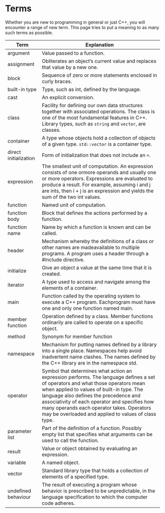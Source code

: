 # Terms

Whether you are new to programming in general or just C++, you will encounter a range of new term. 
This page tries to put a meaning to as many such terms as possible.

|Term| Explanation                                                                                                                                                                                                                                                                                                                                                                 |
|----|-----------------------------------------------------------------------------------------------------------------------------------------------------------------------------------------------------------------------------------------------------------------------------------------------------------------------------------------------------------------------------|
|argument| Value passed to a function.                                                                                                                                                                                                                                                                                                                                                 |
|assignment| Obliterates an object’s current value and replaces that value by a new one.                                                                                                                                                                                                                                                                                                 |
|block| Sequence of zero or more statements enclosed in curly braces.                                                                                                                                                                                                                                                                                                               |
|built-in type| Type, such as int, defined by the language.                                                                                                                                                                                                                                                                                                                                 |
|cast| An explicit conversion.                                                                                                                                                                                                                                                                                                                                                     |
|class| Facility for defining our own data structures together with associated operations. The class is one of the most fundamental features in C++. Library types, such as `string` and `vector`, are classes.                                                                                                                                                                     |
|container| A type whose objects hold a collection of objects of a given type. `std::vector` is a container type.                                                                                                                                                                                                                                                                       |
|direct initialization| Form of initialization that does not include an `=`.                                                                                                                                                                                                                                                                                                                        |
|expression| The smallest unit of computation. An expression consists of one ormore operands and usually one or more operators. Expressions are evaluated to produce a result. For example, assuming i and j are ints, then i + j is an expression and yields the sum of the two int values.                                                                                             |
|function| Named unit of computation.                                                                                                                                                                                                                                                                                                                                                  |
|function body| Block that defines the actions performed by a function.                                                                                                                                                                                                                                                                                                                     |
|function name| Name by which a function is known and can be called.                                                                                                                                                                                                                                                                                                                        |
|header| Mechanism whereby the definitions of a class or other names are madeavailable to multiple programs. A program uses a header through a #include directive.                                                                                                                                                                                                                   |
|initialize| Give an object a value at the same time that it is created.                                                                                                                                                                                                                                                                                                                 |
|iterator| A type used to access and navigate among the elements of a container.                                                                                                                                                                                                                                                                                                       |
|main| Function called by the operating system to execute a C++ program. Eachprogram must have one and only one function named main.                                                                                                                                                                                                                                               |
|member function| Operation defined by a class. Member functions ordinarily are called to operate on a specific object.                                                                                                                                                                                                                                                                       |
|method| Synonym for member function                                                                                                                                                                                                                                                                                                                                                 |
|namespace| Mechanism for putting names defined by a library into a single place. Namespaces help avoid inadvertent name clashes. The names defined by the C++ library are in the namespace std.                                                                                                                                                                                        |
|operator| Symbol that determines what action an expression performs. The language defines a set of operators and what those operators mean when applied to values of built-in type. The language also defines the precedence and associativity of each operator and specifies how many operands each operator takes. Operators may be overloaded and applied to values of class type. |
|parameter list| Part of the definition of a function. Possibly empty list that specifies what arguments can be used to call the function.                                                                                                                                                                                                                                                   |
|result| Value or object obtained by evaluating an expression.                                                                                                                                                                                                                                                                                                                       |
|variable| A named object.                                                                                                                                                                                                                                                                                                                                                             |
|vector| Standard library type that holds a collection of elements of a specified type.                                                                                                                                                                                                                                                                                              |
|undefined behaviour| The result of executing a program whose behavior is prescribed to be unpredictable, in the language specification to which the computer code adheres.                                                                                                                                                                                                                       |
